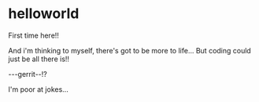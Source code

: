 # helloworld
First time here!!

And i'm thinking to myself, there's got to be more to life...
But coding could just be all there is!!

---gerrit--!?

I'm poor at jokes...
